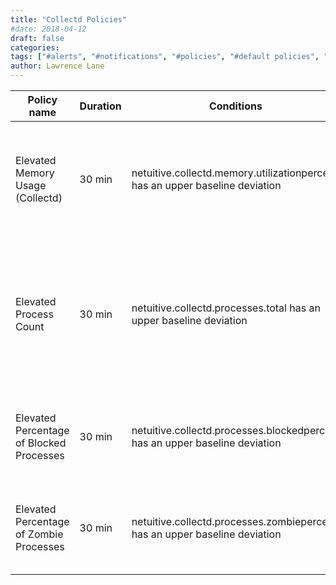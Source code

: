 ```yaml
---
title: "Collectd Policies"
#date: 2018-04-12
draft: false
categories:
tags: ["#alerts", "#notifications", "#policies", "#default policies", "#collectd",]
author: Lawrence Lane
---
```


| Policy name                              | Duration | Conditions                                                                  | Category | Description                                                                                       |
|------------------------------------------|----------|-----------------------------------------------------------------------------|----------|---------------------------------------------------------------------------------------------------|
| Elevated Memory Usage (Collectd)         | 30 min   | netuitive.collectd.memory.utilizationpercent has an upper baseline deviation | INFO     | Indicates an increase in memory usage above what is considered to be normal.                      |
| Elevated Process Count                   | 30 min   | netuitive.collectd.processes.total has an upper baseline deviation           | INFO     | Indicates that the total number of processes has increased above what is considered to be normal. |
| Elevated Percentage of Blocked Processes | 30 min   | netuitive.collectd.processes.blockedpercent has an upper baseline deviation  | WARNING  | Indicates a higher-than-normal percentage of blocked processes.                                   |
| Elevated Percentage of Zombie Processes  | 30 min   | netuitive.collectd.processes.zombiepercent has an upper baseline deviation   | WARNING  | Indicates a higher-than-normal percentage of zombie processes.                                    |
